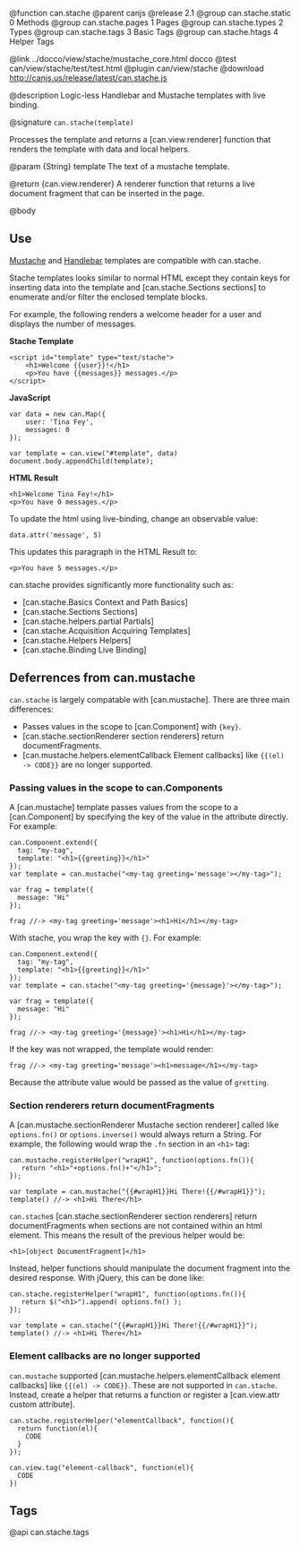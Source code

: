 @function can.stache
@parent canjs
@release 2.1
@group can.stache.static 0 Methods
@group can.stache.pages 1 Pages
@group can.stache.types 2 Types
@group can.stache.tags 3 Basic Tags
@group can.stache.htags 4 Helper Tags


@link ../docco/view/stache/mustache_core.html docco
@test can/view/stache/test/test.html
@plugin can/view/stache
@download http://canjs.us/release/latest/can.stache.js


@description Logic-less Handlebar and Mustache templates with live binding.

@signature `can.stache(template)`

Processes the template and returns a [can.view.renderer] function that renders the template
with data and local helpers.

@param {String} template The text of a mustache template.

@return {can.view.renderer} A renderer function that returns a live document fragment
that can be inserted in the page.

@body

## Use

[Mustache](https://github.com/janl/mustache.js/) and [Handlebar](http://handlebarsjs.com/) 
templates are compatible with can.stache.

Stache templates looks similar to normal HTML except
they contain keys for inserting data into the template
and [can.stache.Sections sections] to enumerate and/or filter the enclosed template blocks.

For example, the following renders a welcome header for
a user and displays the number of messages.

__Stache Template__

	<script id="template" type="text/stache">
		<h1>Welcome {{user}}!</h1>
		<p>You have {{messages}} messages.</p>
	</script>

__JavaScript__

	var data = new can.Map({
		user: 'Tina Fey',
		messages: 0
	});

	var template = can.view("#template", data)
	document.body.appendChild(template);

__HTML Result__

	<h1>Welcome Tina Fey!</h1>
	<p>You have 0 messages.</p>

To update the html using live-binding, change an observable value:

	data.attr('message', 5)

This updates this paragraph in the HTML Result to:

	<p>You have 5 messages.</p>



can.stache provides significantly more functionality such as:

- [can.stache.Basics Context and Path Basics]
- [can.stache.Sections Sections]
- [can.stache.helpers.partial Partials]
- [can.stache.Acquisition Acquiring Templates]
- [can.stache.Helpers Helpers]
- [can.stache.Binding Live Binding]


## Deferrences from can.mustache

`can.stache` is largely compatable with [can.mustache].  There are three main differences:

 - Passes values in the scope to [can.Component] with `{key}`.
 - [can.stache.sectionRenderer section renderers] return documentFragments.
 - [can.mustache.helpers.elementCallback Element callbacks] like `{{(el) -> CODE}}` are no longer supported.
 
 
### Passing values in the scope to can.Components

A [can.mustache] template passes values from the scope to a [can.Component]
by specifying the key of the value in the attribute directly.  For example:

    can.Component.extend({
      tag: "my-tag",
      template: "<h1>{{greeting}}</h1>"
    });
    var template = can.mustache("<my-tag greeting='message'></my-tag>");
    
    var frag = template({
      message: "Hi"
    });
    
    frag //-> <my-tag greeting='message'><h1>Hi</h1></my-tag>
   
With stache, you wrap the key with `{}`. For example:

    can.Component.extend({
      tag: "my-tag",
      template: "<h1>{{greeting}}</h1>"
    });
    var template = can.stache("<my-tag greeting='{message}'></my-tag>");
    
    var frag = template({
      message: "Hi"
    });
     
    frag //-> <my-tag greeting='{message}'><h1>Hi</h1></my-tag>

If the key was not wrapped, the template would render:

    frag //-> <my-tag greeting='message'><h1>message</h1></my-tag>
 
Because the attribute value would be passed as the value of `gretting`.
 
### Section renderers return documentFragments

A [can.mustache.sectionRenderer Mustache section renderer] called 
like `options.fn()` or `options.inverse()` would always return a String. For example,
the following would wrap the `.fn` section in an `<h1>` tag:

    can.mustache.registerHelper("wrapH1", function(options.fn()){
       return "<h1>"+options.fn()+"</h1>";
    });
    
    var template = can.mustache("{{#wrapH1}}Hi There!{{/#wrapH1}}");
    template() //-> <h1>Hi There</h1>

`can.stache`s [can.stache.sectionRenderer section renderers] return documentFragments when sections
are not contained within an html element. This means the result of the previous helper would be:

    <h1>[object DocumentFragment]</h1>

Instead, helper functions should manipulate the document fragment into the desired response.  With
jQuery, this can be done like:

    can.stache.registerHelper("wrapH1", function(options.fn()){
       return $("<h1>").append( options.fn() );
    });
    
    var template = can.stache("{{#wrapH1}}Hi There!{{/#wrapH1}}");
    template() //-> <h1>Hi There</h1>


### Element callbacks are no longer supported

`can.mustache` supported [can.mustache.helpers.elementCallback element callbacks] like `{{(el) -> CODE}}`. These
are not supported in `can.stache`.  Instead, create a helper that returns a function or register 
a [can.view.attr custom attribute].

    can.stache.registerHelper("elementCallback", function(){
      return function(el){
        CODE
      }
    });

    can.view.tag("element-callback", function(el){
      CODE
    })

## Tags

@api can.stache.tags